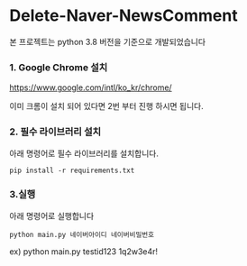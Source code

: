 # Delete-Naver-NewsComment

본 프로젝트는 python 3.8 버전을 기준으로 개발되었습니다

### 1. Google Chrome 설치

https://www.google.com/intl/ko_kr/chrome/

이미 크롬이 설치 되어 있다면 2번 부터 진행 하시면 됩니다.

### 2. 필수 라이브러리 설치

아래 명령어로 필수 라이브러리를 설치합니다.

    pip install -r requirements.txt


### 3.실행
아래 명령어로 실행합니다

    python main.py 네이버아이디 네이버비밀번호

ex) python main.py testid123 1q2w3e4r!

